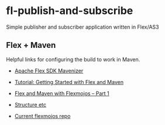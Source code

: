 # fl-publish-and-subscribe
Simple publisher and subscriber application written in Flex/AS3


## Flex + Maven
Helpful links for configuring the build to work in Maven.
 * [Apache Flex SDK Mavenizer](https://cwiki.apache.org/confluence/display/FLEX/Apache+Flex+SDK+Mavenizer)
 * [Tutorial: Getting Started with Flex and Maven](https://dzone.com/articles/flex-and-maven)
 * [Flex and Maven with Flexmojos – Part 1](https://www.adobe.com/devnet/flex/articles/flex-maven-flexmojos-pt1.html)

 * [Structure etc](https://cwiki.apache.org/confluence/display/FLEX/General+Idea)
 * [Current flexmojos repo](https://github.com/chrisdutz/flexmojos)
